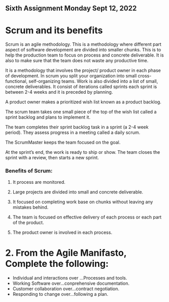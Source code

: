 ## Sixth Assignment Monday Sept 12, 2022
# Scrum and its benefits
Scrum is an agile methodology. This is a methodology where different part aspect of software development are divided into smaller chunks. This is to help the production team to focus on process and concrete deliverable. It is also to make sure that the team does not waste any productive time.

It is a methodology that involves the project/ product owner in each phase of development. In scrum you split your organization into small cross-functional, self-organizing teams. Work is also divided into a list of small, concrete deliverables. It consist of iterations called sprints each sprint is between 2-4 weeks and it is preceded by planning.

A product owner makes a prioritized wish list known as a product backlog.

The scrum team takes one small piece of the top of the wish list called a sprint backlog and plans to implement it.
    
The team completes their sprint backlog task in a sprint (a 2-4 week period). They assess progress in a meeting called a daily scrum.

The ScrumMaster keeps the team focused on the goal.

At the sprint’s end, the work is ready to ship or show. The team closes the sprint with a review, then starts a new sprint.

### Benefits of Scrum:
1. It process are monitored.

2. Large projects are divided into small and concrete deliverable.

3. It focused on completing work base on chunks without leaving any mistakes behind.

4. The team is focused on effective delivery of each process or each part of the product.

5. The product owner is involved in each process.








# 2. From the Agile Manifasto, Complete the following:
* Individual and interactions over ...Processes and tools.
* Working Software over...conprehensive documentation.
* Customer collaboration over...contract negotiation.
* Responding to change over...following a plan.
